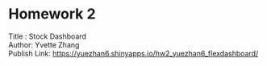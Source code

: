 # Homework 2

Title : Stock Dashboard\
Author: Yvette Zhang\
Publish Link: https://yuezhan6.shinyapps.io/hw2_yuezhan6_flexdashboard/

